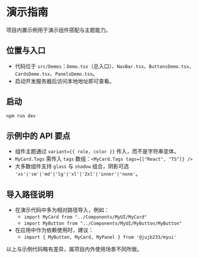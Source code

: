 
# 演示指南

项目内置示例用于演示组件搭配与主题能力。

## 位置与入口

- 代码位于 `src/Demos`：`Demo.tsx`（总入口）、`NavBar.tsx`、`ButtonsDemo.tsx`、`CardsDemo.tsx`、`PanelsDemo.tsx`。
- 启动开发服务器后访问本地地址即可查看。

## 启动

```bash
npm run dev
```

## 示例中的 API 要点

- 组件主题通过 `variant={{ role, color }}` 传入，而不是字符串变体。
- `MyCard.Tags` 需传入 `tags` 数组：`<MyCard.Tags tags={["React", "TS"]} />`
- 大多数组件支持 `glass` 与 `shadow` 组合，阴影可选 `'xs'|'sm'|'md'|'lg'|'xl'|'2xl'|'inner'|'none'`。

## 导入路径说明

- 在演示代码中多为相对路径导入，例如：
  - `import MyCard from "../Components/MyUI/MyCard"`
  - `import MyButton from "../Components/MyUI/MyButton/MyButton"`
- 在应用中作为依赖使用时，建议：
  - `import { MyButton, MyCard, MyPanel } from '@jujb233/myui'`

以上与示例代码略有差异，属项目内外使用场景不同所致。
